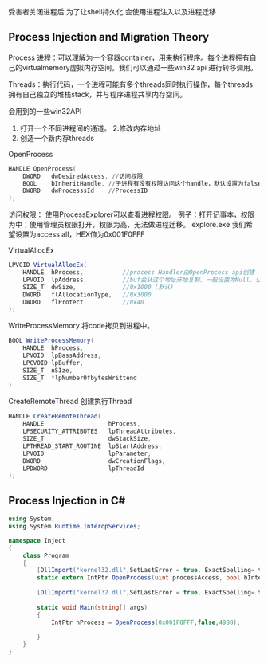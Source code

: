 受害者关闭进程后 为了让shell持久化
会使用进程注入以及进程迁移

## Process Injection and Migration Theory 

Process 进程：可以理解为一个容器container，用来执行程序。每个进程拥有自己的virtualmemory虚拟内存空间。我们可以通过一些win32 api 进行转移调用。

Threads：执行代码，一个进程可能有多个threads同时执行操作，每个threads拥有自己独立的堆栈stack，并与程序进程共享内存空间。

会用到的一些win32API
1. 打开一个不同进程间的通道。
2.修改内存地址 
3. 创造一个新内存threads

OpenProcess
```powershell
HANDLE OpenProcess(
	DWORD	dwDesiredAccess, //访问权限
	BOOL	bInheritHandle, //子进程有没有权限访问这个handle，默认设置为false
	DWORD	dwProcesssId	//ProcessID
);
```
访问权限：
使用ProcessExplorer可以查看进程权限。
例子：打开记事本，权限为中；使用管理员权限打开，权限为高，无法做进程迁移。
explore.exe
我们希望设置为access all，HEX值为0x001F0FFF

VirtualAllocEx
```c#
LPVOID VirtualAllocEx(
	HANDLE	hProcess,			//process Handler由OpenProcess api创建
	LPVOID	lpAddress,			//buf会从这个地址开始复制，一般设置为Null，让api决定位置。
	SIZE_T	dwSize,				//0x1000 (默认)
	DWORD	flAllocationType,	//0x3000
	DWORD	flProtect			//0x40
);
```

WriteProcessMemory 将code拷贝到进程中。
```c#
BOOL WriteProcessMemory(
	HANDLE	hProcess,
	LPVOID	lpBassAddress,
	LPCVOID	lpBuffer,
	SIZE_T	nSIze,
	SIZE_T	*lpNumber0fbytesWrittend
)
```

CreateRemoteThread 创建执行Thread
```c#
HANDLE CreateRemoteThread(
	HANDLE		           	hProcess,
	LPSECURITY_ATTRIBUTES	lpThreadAttributes,
	SIZE_T					dwStackSize,
	LPTHREAD_START_ROUTINE	lpStartAddress,
	LPVOID					lpParameter,
	DWORD					dwCreationFlags,
	LPDWORD					lpThreadId
);
```

## Process Injection in C#
```c#
using System;
using System.Runtime.InteropServices;

namespace Inject
{
	class Program
	{
		[DllImport("kernel32.dll",SetLastError = true, ExactSpelling= true)]
		static extern IntPtr OpenProcess(uint processAccess, bool bInteritHandle, int ProcessId);
		
		[DllImport("kernel32.dll",SetLastError = true, ExactSpelling= true)]
		
		static void Main(string[] args)
		{
			IntPtr hProcess = OpenProcess(0x001F0FFF,false,4988);
			
		}
	}
}

```
